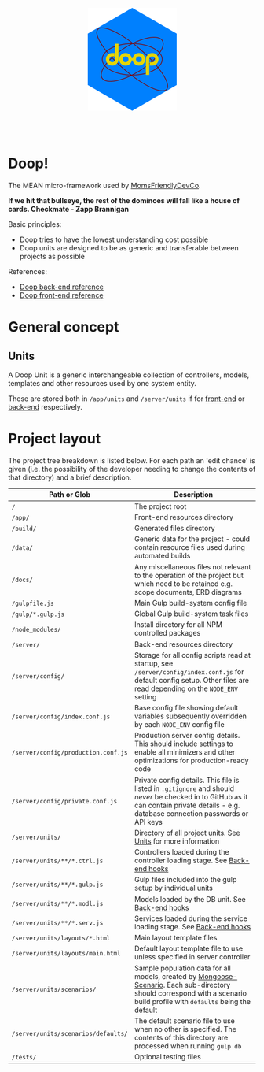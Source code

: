 <p align="center">
	<img src="https://github.com/MomsFriendlyDevCo/Doop/raw/master/DOOP/assets/doop.png">
</p>
<br><br>

Doop!
=====
The MEAN micro-framework used by [MomsFriendlyDevCo](http://mfdc.biz).

**If we hit that bullseye, the rest of the dominoes will fall like a house of cards. Checkmate - Zapp Brannigan**


Basic principles:

* Doop tries to have the lowest understanding cost possible
* Doop units are designed to be as generic and transferable between projects as possible


References:

* [Doop back-end reference](BACKEND.md)
* [Doop front-end reference](FRONTEND.md)


General concept
===============

Units
-----
A Doop Unit is a generic interchangeable collection of controllers, models, templates and other resources used by one system entity.

These are stored both in `/app/units` and `/server/units` if for [front-end](FRONTEND.md) or [back-end](BACKEND.md) respectively.


Project layout
==============
The project tree breakdown is listed below. For each path an 'edit chance' is given (i.e. the possibility of the developer needing to change the contents of that directory) and a brief description.


| Path or Glob                        | Description |
|-------------------------------------|-------------|
| `/`                                 | The project root |
| `/app/`                             | Front-end resources directory |
| `/build/`                           | Generated files directory |
| `/data/`                            | Generic data for the project - could contain resource files used during automated builds |
| `/docs/`                            | Any miscellaneous files not relevant to the operation of the project but which need to be retained e.g. scope documents, ERD diagrams |
| `/gulpfile.js`                      | Main Gulp build-system config file |
| `/gulp/*.gulp.js`                   | Global Gulp build-system task files |
| `/node_modules/`                    | Install directory for all NPM controlled packages |
| `/server/`                          | Back-end resources directory |
| `/server/config/`                   | Storage for all config scripts read at startup, see `/server/config/index.conf.js` for default config setup. Other files are read depending on the `NODE_ENV` setting |
| `/server/config/index.conf.js`      | Base config file showing default variables subsequently overridden by each `NODE_ENV` config file |
| `/server/config/production.conf.js` | Production server config details. This should include settings to enable all minimizers and other optimizations for production-ready code |
| `/server/config/private.conf.js`    | Private config details. This file is listed in `.gitignore` and should *never* be checked in to GitHub as it can contain private details - e.g. database connection passwords or API keys |
| `/server/units/`                    | Directory of all project units. See [Units](#units) for more information |
| `/server/units/**/*.ctrl.js`        | Controllers loaded during the controller loading stage. See [Back-end hooks](#back-end-hooks) |
| `/server/units/**/*.gulp.js`        | Gulp files included into the gulp setup by individual units |
| `/server/units/**/*.modl.js`        | Models loaded by the DB unit. See [Back-end hooks](#back-end-hooks) |
| `/server/units/**/*.serv.js`        | Services loaded during the service loading stage. See [Back-end hooks](#back-end-hooks) |
| `/server/units/layouts/*.html`      | Main layout template files |
| `/server/units/layouts/main.html`   | Default layout template file to use unless specified in server controller |
| `/server/units/scenarios/`          | Sample population data for all models, created by [Mongoose-Scenario](https://github.com/hash-bang/Node-Mongoose-Scenario). Each sub-directory should correspond with a scenario build profile with `defaults` being the default |
| `/server/units/scenarios/defaults/` | The default scenario file to use when no other is specified. The contents of this directory are processed when running `gulp db` |
| `/tests/`                           | Optional testing files |

